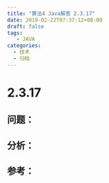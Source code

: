 ```yaml
---
title: "算法4 Java解答 2.3.17"
date: 2019-02-22T07:37:12+08:00
draft: false
tags:
   - JAVA
categories:
  - 技术
  - 归档
---
```



# 2.3.17

## 问题：


## 分析：


## 参考：


